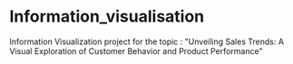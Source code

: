 # Information_visualisation
Information Visualization project for the topic : "Unveiling Sales Trends: A Visual Exploration of Customer Behavior and Product Performance"
